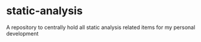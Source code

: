 # static-analysis
A repository to centrally hold all static analysis related items for my personal development
